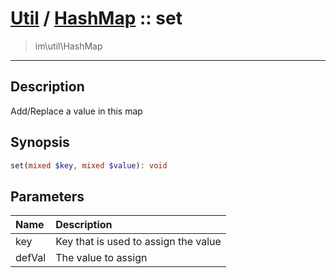 # [Util](Util.md) / [HashMap](Util-HashMap.md) :: set
 > im\util\HashMap
____

## Description
Add/Replace a value in this map

## Synopsis
```php
set(mixed $key, mixed $value): void
```

## Parameters
| Name | Description |
| :--- | :---------- |
| key | Key that is used to assign the value |
| defVal | The value to assign |
